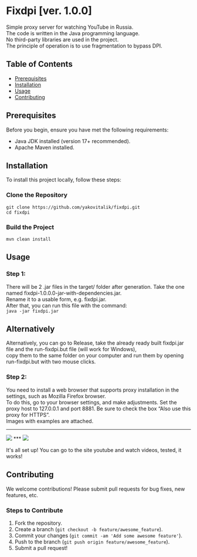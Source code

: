 # Fixdpi [ver. 1.0.0]

Simple proxy server for watching YouTube in Russia.  
The code is written in the Java programming language.  
No third-party libraries are used in the project.  
The principle of operation is to use fragmentation to bypass DPI.  

## Table of Contents
- [Prerequisites](#prerequisites)
- [Installation](#installation)
- [Usage](#usage)
- [Contributing](#contributing)

## Prerequisites
Before you begin, ensure you have met the following requirements:
* Java JDK installed (version 17+ recommended).
* Apache Maven installed.

## Installation
To install this project locally, follow these steps:

### Clone the Repository

```git clone https://github.com/yakovitalik/fixdpi.git```  
```cd fixdpi```  

### Build the Project  

```mvn clean install```  


## Usage
### Step 1:
There will be 2 .jar files in the target/ folder after generation. Take the one named fixdpi-1.0.0.0-jar-with-dependencies.jar.  
Rename it to a usable form, e.g. fixdpi.jar.  
After that, you can run this file with the command:  
```java -jar fixdpi.jar```  

## Alternatively
Alternatively, you can go to Release, take the already ready built fixdpi.jar file and the run-fixdpi.but file (will work for Windows),  
copy them to the same folder on your computer and run them by opening run-fixdpi.but with two mouse clicks.

### Step 2:
You need to install a web browser that supports proxy installation in the settings, such as Mozilla Firefox browser.  
To do this, go to your browser settings, and make adjustments. Set the proxy host to 127.0.0.1 and port 8881. Be sure to check the box “Also use this proxy for HTTPS”.  
Images with examples are attached.  
***
<img src=https://github.com/yakovitalik/fixdpi/blob/master/Screen1.jpg>
***
<img src=https://github.com/yakovitalik/fixdpi/blob/master/Screen2.jpg>

It's all set up! You can go to the site youtube and watch videos, tested, it works!  

## Contributing
We welcome contributions! Please submit pull requests for bug fixes, new features, etc.

### Steps to Contribute
1. Fork the repository.
2. Create a branch (`git checkout -b feature/awesome_feature`).
3. Commit your changes (`git commit -am 'Add some awesome feature'`).
4. Push to the branch (`git push origin feature/awesome_feature`).
5. Submit a pull request!


